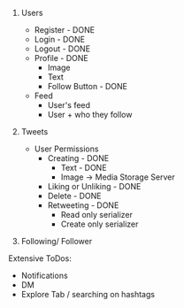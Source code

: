 1. Users
    - Register - DONE
    - Login - DONE
    - Logout - DONE
    - Profile - DONE
        - Image
        - Text 
        - Follow Button - DONE
    - Feed
        - User's feed
        - User + who they follow

2. Tweets
    - User Permissions
        - Creating - DONE
            - Text - DONE
            - Image -> Media Storage Server
        - Liking or Unliking - DONE
        - Delete - DONE
        - Retweeting - DONE
            - Read only serializer
            - Create only serializer

3. Following/ Follower


Extensive ToDos:
- Notifications
- DM
- Explore Tab / searching on hashtags